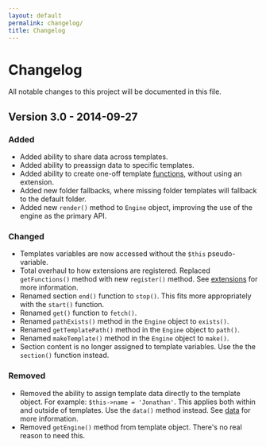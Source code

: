 ```yaml
---
layout: default
permalink: changelog/
title: Changelog
---
```


Changelog
=========

All notable changes to this project will be documented in this file.

## Version 3.0 - 2014-09-27

### Added

- Added ability to share data across templates.
- Added ability to preassign data to specific templates.
- Added ability to create one-off template [functions](/engine/functions/), without using an extension.
- Added new folder fallbacks, where missing folder templates will fallback to the default folder.
- Added new `render()` method to `Engine` object, improving the use of the engine as the primary API.

### Changed

- Templates variables are now accessed without the `$this` pseudo-variable.
- Total overhaul to how extensions are registered. Replaced `getFunctions()` method with new `register()` method. See [extensions](/engine/extensions/) for more information.
- Renamed section `end()` function to `stop()`. This fits more appropriately with the `start()` function.
- Renamed `get()` function to `fetch()`.
- Renamed `pathExists()` method in the `Engine` object to `exists()`.
- Renamed `getTemplatePath()` method in the `Engine` object to `path()`.
- Renamed `makeTemplate()` method in the `Engine` object to `make()`.
- Section content is no longer assigned to template variables. Use the the `section()` function instead.

### Removed

- Removed the ability to assign template data directly to the template object. For example:  `$this->name = 'Jonathan'`. This applies both within and outside of templates. Use the `data()` method instead. See [data](http://platesphp.com/templates/data/) for more information.
- Removed `getEngine()` method from template object. There's no real reason to need this.